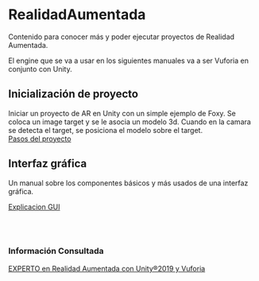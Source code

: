 # RealidadAumentada

Contenido para conocer más y poder ejecutar proyectos de Realidad Aumentada.

El engine que se va a usar en los siguientes manuales va a ser Vuforia en conjunto con Unity.

## Inicialización de proyecto

Iniciar un proyecto de AR en Unity con un simple ejemplo de Foxy. Se coloca un image target y se le asocia un modelo 3d. Cuando en la camara se detecta el target, se posiciona el modelo sobre el target. <br>
[Pasos del proyecto](AR1/ProyectoInicialFoxy.md)

## Interfaz gráfica

Un manual sobre los componentes básicos y más usados de una interfaz gráfica.

[Explicacion GUI](InterfazDeUsuario.md)

<br>
<br>

### Información Consultada

[EXPERTO en Realidad Aumentada con Unity®2019 y Vuforia](https://www.udemy.com/course/introduccion-a-la-realidad-aumentada-unity-vuforia/)
